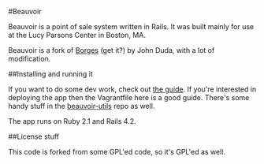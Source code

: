 #Beauvoir

Beauvoir is a point of sale system written in Rails. It was built mainly
for use at the Lucy Parsons Center in Boston, MA. 

Beauvoir is a fork of [Borges](https://github.com/johm/borges) (get it?)
by John Duda, with a lot of modification.

##Installing and running it

If you want to do some dev work, check out [the
guide](docs/DEVELOPMENT.md). If you're interested in deploying the app
then the Vagrantfile here is a good guide. There's some handy stuff in the
[beauvoir-utils](https://github.com/aliceriot/beauvoir-utils) repo as
well.

The app runs on Ruby 2.1 and Rails 4.2.

##License stuff

This code is forked from some GPL'ed code, so it's GPL'ed as well.
